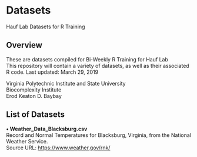 # Datasets
Hauf Lab Datasets for R Training  
  
## Overview
These are datasets compiled for Bi-Weekly R Training for Hauf Lab  
This repository will contain a variety of datasets, as well as their associated R code. Last updated: March 29, 2019

Virginia Polytechnic Institute and State University  
Biocomplexity Institute  
Erod Keaton D. Baybay  
  
## List of Datasets
**• Weather_Data_Blacksburg.csv**  
Record and Normal Temperatures for Blacksburg, Virginia, from the National Weather Service.  
Source URL: https://www.weather.gov/rnk/ 
